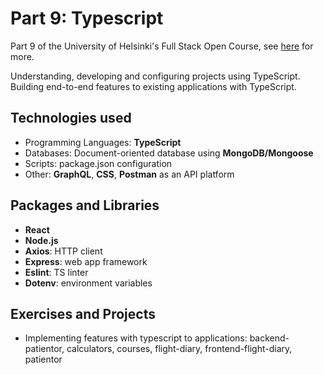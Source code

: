 # Part 9: Typescript

Part 9 of the University of Helsinki's Full Stack Open Course, see [here](https://fullstackopen.com/en/part9) for more.

Understanding, developing and configuring projects using TypeScript. Building end-to-end features to existing applications with TypeScript.

## Technologies used

- Programming Languages: **TypeScript**
- Databases: Document-oriented database using **MongoDB/Mongoose**
- Scripts: package.json configuration 
- Other: **GraphQL**, **CSS**, **Postman** as an API platform

## Packages and Libraries

- **React**
- **Node.js**
- **Axios**: HTTP client
- **Express**: web app framework
- **Eslint**: TS linter
- **Dotenv**: environment variables

## Exercises and Projects

- Implementing features with typescript to applications: backend-patientor, calculators, courses, flight-diary, frontend-flight-diary, patientor
